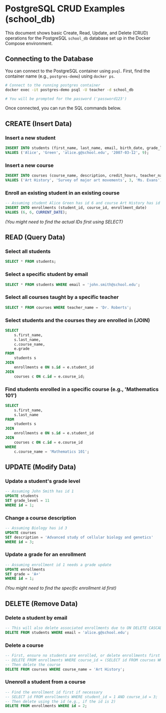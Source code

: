 # PostgreSQL CRUD Examples (school_db)

This document shows basic Create, Read, Update, and Delete (CRUD) operations for the PostgreSQL `school_db` database set up in the Docker Compose environment.

## Connecting to the Database

You can connect to the PostgreSQL container using `psql`. First, find the container name (e.g., `postgres-demo`) using `docker ps`.

```bash
# Connect to the running postgres container
docker exec -it postgres-demo psql -U teacher -d school_db

# You will be prompted for the password ('password123')
```

Once connected, you can run the SQL commands below.

## CREATE (Insert Data)

### Insert a new student
```sql
INSERT INTO students (first_name, last_name, email, birth_date, grade_level)
VALUES ('Alice', 'Green', 'alice.g@school.edu', '2007-03-12', 9);
```

### Insert a new course
```sql
INSERT INTO courses (course_name, description, credit_hours, teacher_name)
VALUES ('Art History', 'Survey of major art movements', 3, 'Ms. Evans');
```

### Enroll an existing student in an existing course
```sql
-- Assuming student Alice Green has id 6 and course Art History has id 6
INSERT INTO enrollments (student_id, course_id, enrollment_date)
VALUES (6, 6, CURRENT_DATE);
```
*(You might need to find the actual IDs first using SELECT)*

## READ (Query Data)

### Select all students
```sql
SELECT * FROM students;
```

### Select a specific student by email
```sql
SELECT * FROM students WHERE email = 'john.smith@school.edu';
```

### Select all courses taught by a specific teacher
```sql
SELECT * FROM courses WHERE teacher_name = 'Dr. Roberts';
```

### Select students and the courses they are enrolled in (JOIN)
```sql
SELECT
    s.first_name,
    s.last_name,
    c.course_name,
    e.grade
FROM
    students s
JOIN
    enrollments e ON s.id = e.student_id
JOIN
    courses c ON c.id = e.course_id;
```

### Find students enrolled in a specific course (e.g., 'Mathematics 101')
```sql
SELECT
    s.first_name,
    s.last_name
FROM
    students s
JOIN
    enrollments e ON s.id = e.student_id
JOIN
    courses c ON c.id = e.course_id
WHERE
    c.course_name = 'Mathematics 101';
```

## UPDATE (Modify Data)

### Update a student's grade level
```sql
-- Assuming John Smith has id 1
UPDATE students
SET grade_level = 11
WHERE id = 1;
```

### Change a course description
```sql
-- Assuming Biology has id 3
UPDATE courses
SET description = 'Advanced study of cellular biology and genetics'
WHERE id = 3;
```

### Update a grade for an enrollment
```sql
-- Assuming enrollment id 1 needs a grade update
UPDATE enrollments
SET grade = 'A+'
WHERE id = 1;
```
*(You might need to find the specific enrollment id first)*

## DELETE (Remove Data)

### Delete a student by email
```sql
-- This will also delete associated enrollments due to ON DELETE CASCADE
DELETE FROM students WHERE email = 'alice.g@school.edu';
```

### Delete a course
```sql
-- First, ensure no students are enrolled, or delete enrollments first
-- DELETE FROM enrollments WHERE course_id = (SELECT id FROM courses WHERE course_name = 'Art History');
-- Then delete the course
DELETE FROM courses WHERE course_name = 'Art History';
```

### Unenroll a student from a course
```sql
-- Find the enrollment id first if necessary
-- SELECT id FROM enrollments WHERE student_id = 1 AND course_id = 3;
-- Then delete using the id (e.g., if the id is 2)
DELETE FROM enrollments WHERE id = 2;
```
